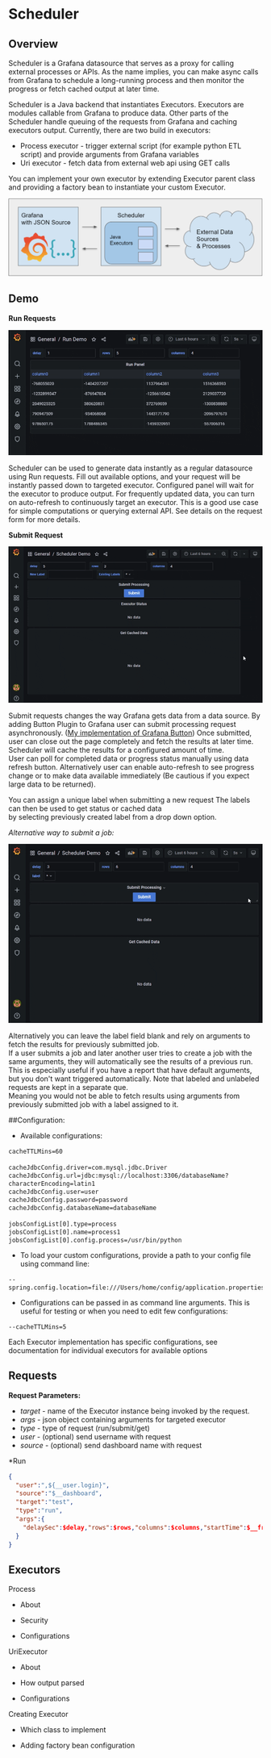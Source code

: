 # Scheduler

## Overview 

Scheduler is a Grafana datasource that serves as a proxy for calling external processes or APIs.
  As the name implies, you can make async calls from Grafana to schedule a
  long-running process and then monitor the progress or
  fetch cached output at later time.

Scheduler is a Java backend that instantiates Executors.  Executors are modules callable from Grafana to
  produce data.  Other parts of the Scheduler handle queuing of the requests from Grafana and caching executors output.
  Currently, there are two build in executors:
  * Process executor - trigger external script (for example python ETL script) and provide arguments from Grafana variables
  * Uri executor - fetch data from external web api using GET calls
  
You can implement your own executor by extending Executor parent class and providing a factory bean to instantiate
  your custom Executor.

![Architecture Overview](docs/img/scheduler_overview.PNG)

## Demo

**Run Requests**

![Runner Demo](docs/img/runner_animation.gif)

Scheduler can be used to generate data instantly as a regular datasource using Run requests. 
Fill out available options, and your request will be instantly passed down to targeted executor. Configured panel will 
wait for the executor to produce output. For frequently updated data, you can 
turn on auto-refresh to continuously target an executor. This is a good use case for simple computations or 
querying external API. 
See details on the request form for more details.

**Submit Request**

![Labeled Scheduler Demo](docs/img/labeled_animation.gif)

Submit requests changes the way Grafana gets data from a data source. By adding Button Plugin to Grafana user can 
submit processing request asynchronously.
([My implementation of Grafana Button](https://github.com/ampx/grafana-json-button)) 
Once submitted, user can close out the page completely and fetch the results at later time.
Scheduler will cache the results for a configured amount of time.  
User can poll for completed data or progress status manually using data refresh button.
Alternatively user can enable auto-refresh to see progress change or to make data available immediately 
(Be cautious if you expect large data to be returned).

You can assign a unique label when submitting a new request  The labels can then be used to get status or cached data  
by selecting previously created label from a drop down option.  

*Alternative way to submit a job:*

![Scheduler Demo](docs/img/scheduler_animation.gif)

Alternatively you can leave the label field blank and rely on arguments to fetch the results for previously submitted job.  
If a user submits a job and later another user tries to create a job with the same arguments, they will 
automatically see the results of a previous run.  
This is especially useful if you have a report that have default arguments, but you don't want triggered automatically.
Note that labeled and unlabeled requests are kept in a separate que.  
Meaning you would not be able to fetch results using arguments from previously submitted job with a label assigned to it.


##Configuration:

*  Available configurations:

```properties
cacheTTLMins=60

cacheJdbcConfig.driver=com.mysql.jdbc.Driver
cacheJdbcConfig.url=jdbc:mysql://localhost:3306/databaseName?characterEncoding=latin1
cacheJdbcConfig.user=user
cacheJdbcConfig.password=password
cacheJdbcConfig.databaseName=databaseName

jobsConfigList[0].type=process
jobsConfigList[0].name=process1
jobsConfigList[0].config.process=/usr/bin/python
```

* To load your custom configurations, provide a path to your config file using command line:

```
--spring.config.location=file:///Users/home/config/application.properties
```

* Configurations can be passed in as command line arguments.  This is useful for testing or when you need to edit 
  few configurations:

```
--cacheTTLMins=5
```

Each Executor implementation has specific configurations, see documentation for individual executors for available options

## Requests

**Request Parameters:**

* *target* - name of the Executor instance being invoked by the request.
* *args* - json object containing arguments for targeted executor
* *type* - type of request (run/submit/get)
* *user* - (optional) send username with request
* *source* - (optional) send dashboard name with request

*Run

```json
{
  "user":",${__user.login}",
  "source":"$__dashboard",
  "target":"test",
  "type":"run",
  "args":{
    "delaySec":$delay,"rows":$rows,"columns":$columns,"startTime":$__from,"endTime":$__to
  }
}
```

## Executors

Process

* About

* Security

* Configurations

UriExecutor

* About

* How output parsed

* Configurations

Creating Executor

* Which class to implement

* Adding factory bean configuration


